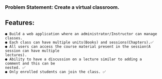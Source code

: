 ### Problem Statement: Create a virtual classroom.
## Features:
```
● Build a web application where an administrator/Instructor can manage classes.
● Each class can have multiple units(Books) and sessions(Chapters).✅
● All users can access the course material present in the session(A session can have multiple
lectures).
● Ability to have a discussion on a lecture similar to adding a comment and this can be
nested. ✅
● Only enrolled students can join the class. ✅
```
